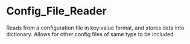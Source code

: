 # Config_File_Reader
Reads from a configuration file in key:value format, and stores data into dictionary. Allows for other config files of same type to be included
